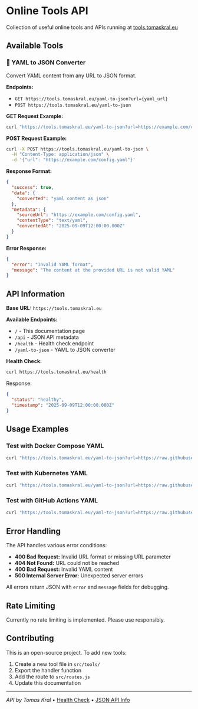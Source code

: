 # Online Tools API

Collection of useful online tools and APIs running at [tools.tomaskral.eu](https://tools.tomaskral.eu)

## Available Tools

### 🔄 YAML to JSON Converter

Convert YAML content from any URL to JSON format.

**Endpoints:**
- `GET https://tools.tomaskral.eu/yaml-to-json?url={yaml_url}`
- `POST https://tools.tomaskral.eu/yaml-to-json`

**GET Request Example:**
```bash
curl "https://tools.tomaskral.eu/yaml-to-json?url=https://example.com/config.yaml"
```

**POST Request Example:**
```bash
curl -X POST https://tools.tomaskral.eu/yaml-to-json \
  -H "Content-Type: application/json" \
  -d '{"url": "https://example.com/config.yaml"}'
```

**Response Format:**
```json
{
  "success": true,
  "data": {
    "converted": "yaml content as json"
  },
  "metadata": {
    "sourceUrl": "https://example.com/config.yaml",
    "contentType": "text/yaml",
    "convertedAt": "2025-09-09T12:00:00.000Z"
  }
}
```

**Error Response:**
```json
{
  "error": "Invalid YAML format",
  "message": "The content at the provided URL is not valid YAML"
}
```

## API Information

**Base URL:** `https://tools.tomaskral.eu`

**Available Endpoints:**
- `/` - This documentation page
- `/api` - JSON API metadata
- `/health` - Health check endpoint
- `/yaml-to-json` - YAML to JSON converter

**Health Check:**
```bash
curl https://tools.tomaskral.eu/health
```

Response:
```json
{
  "status": "healthy",
  "timestamp": "2025-09-09T12:00:00.000Z"
}
```

## Usage Examples

### Test with Docker Compose YAML
```bash
curl "https://tools.tomaskral.eu/yaml-to-json?url=https://raw.githubusercontent.com/docker/compose/v2/docs/reference/compose_spec.yaml"
```

### Test with Kubernetes YAML
```bash
curl "https://tools.tomaskral.eu/yaml-to-json?url=https://raw.githubusercontent.com/kubernetes/examples/master/guestbook/frontend-deployment.yaml"
```

### Test with GitHub Actions YAML
```bash
curl "https://tools.tomaskral.eu/yaml-to-json?url=https://raw.githubusercontent.com/actions/starter-workflows/main/ci/node.js.yml"
```

## Error Handling

The API handles various error conditions:

- **400 Bad Request:** Invalid URL format or missing URL parameter
- **404 Not Found:** URL could not be reached
- **400 Bad Request:** Invalid YAML content
- **500 Internal Server Error:** Unexpected server errors

All errors return JSON with `error` and `message` fields for debugging.

## Rate Limiting

Currently no rate limiting is implemented. Please use responsibly.

## Contributing

This is an open-source project. To add new tools:

1. Create a new tool file in `src/tools/`
2. Export the handler function
3. Add the route to `src/routes.js`
4. Update this documentation

---

*API by Tomas Kral* • [Health Check](https://tools.tomaskral.eu/health) • [JSON API Info](https://tools.tomaskral.eu/api)